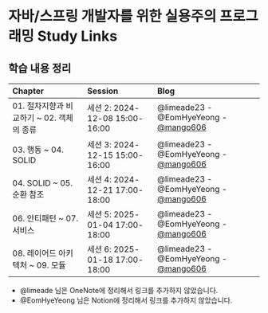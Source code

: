 # 자바/스프링 개발자를 위한 실용주의 프로그래밍 Study Links

## 학습 내용 정리

| Chapter                                   | Session                       | Blog                                                                                   |
|:------------------------------------------|:------------------------------|:---------------------------------------------------------------------------------------|
| 01. 절차지향과 비교하기 ~ 02. 객체의 종류                | 세션 2: 2024-12-08 15:00-16:00  | @limeade23 - @EomHyeYeong - [@mango606](https://mandusitstudy.tistory.com/305) |
| 03. 행동 ~ 04. SOLID                        | 세션 3: 2024-12-15 15:00-16:00  | @limeade23 - @EomHyeYeong - [@mango606](https://mandusitstudy.tistory.com/306) |
| 04. SOLID ~ 05. 순환 참조                   | 세션 4: 2024-12-21 17:00-18:00  | @limeade23 - @EomHyeYeong - [@mango606](https://mandusitstudy.tistory.com/308) |
| 06. 안티패턴 ~ 07. 서비스              | 세션 5: 2025-01-04 17:00-18:00  | @limeade23 - @EomHyeYeong - [@mango606](https://mandusitstudy.tistory.com/316) |
| 08. 레이어드 아키텍처 ~ 09. 모듈         | 세션 6: 2025-01-18 17:00-18:00  | @limeade23 - @EomHyeYeong - [@mango606](https://mandusitstudy.tistory.com/319) |

* @limeade 님은 OneNote에 정리해서 링크를 추가하지 않았습니다.
* @EomHyeYeong 님은 Notion에 정리해서 링크를 추가하지 않았습니다.